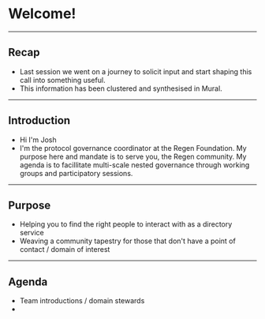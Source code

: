 # Welcome!
---

## Recap
- Last session we went on a journey to solicit input and start shaping this call into something useful.
- This information has been clustered and synthesised in Mural. 

--- 

## Introduction
- Hi I'm Josh
- I'm the protocol governance coordinator at the Regen Foundation. My purpose here and mandate is to serve you, the Regen community. My agenda is to facillitate multi-scale nested governance through working groups and participatory sessions. 

---

## Purpose
- Helping you to find the right people to interact with as a directory service
- Weaving a community tapestry for those that don't have a point of contact / domain of interest

---

## Agenda
-  Team introductions / domain stewards
- 